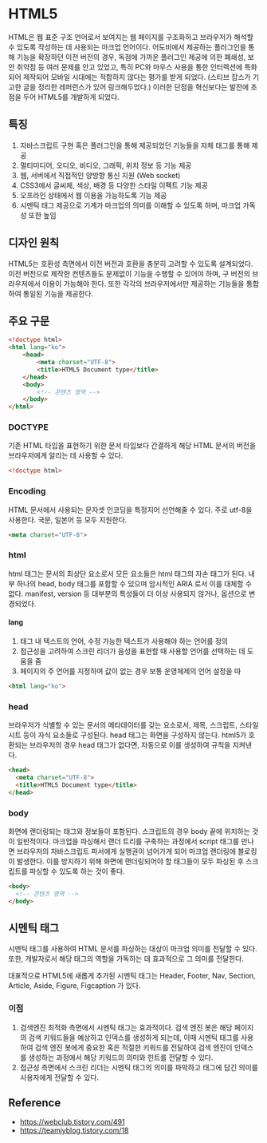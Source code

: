 # HTML5

HTML은 웹 표준 구조 언어로서 보여지는 웹 페이지를 구조화하고 브라우저가 해석할 수 있도록 
작성하는 데 사용되는 마크업 언어이다. 어도비에서 제공하는 플러그인을 통해 기능을 확장하던 
이전 버전의 경우, 독점에 가까운 플러그인 제공에 의한 폐쇄성, 보안 취약점 등 여러 문제를
안고 있었고, 특히 PC와 마우스 사용을 통한 인터렉션에 특화되어 제작되어 모바일 시대에는
적합하지 않다는 평가를 받게 되었다. (스티브 잡스가 기고한 글을 정리한 레퍼런스가 있어
링크해두었다.) 이러한 단점을 혁신보다는 발전에 초점을 두어 HTML5를 개발하게 되었다. 

## 특징

1. 자바스크립트 구현 혹은 플러그인을 통해 제공되었던 기능들을 자체 태그를 통해 제공
2. 멀티미디어, 오디오, 비디오, 그래픽, 위치 정보 등 기능 제공
3. 웹, 서버에서 직접적인 양방향 통신 지원 (Web socket)
4. CSS3에서 글씨체, 색상, 배경 등 다양한 스타일 이펙트 기능 제공
5. 오프라인 상태에서 웹 이용을 가능하도록 기능 제공
6. 시멘틱 태그 제공으로 기계가 마크업의 의미를 이해할 수 있도록 하며, 마크업 가독성 또한 높임

## 디자인 원칙

HTML5는 호환성 측면에서 이전 버전과 호환을 충분히 고려할 수 있도록 설계되었다.
이전 버전으로 제작한 컨텐츠들도 문제없이 기능을 수행할 수 있어야 하며, 구 버전의
브라우저에서 이용이 가능해야 한다. 또한 각각의 브라우저에서만 제공하는 기능들을
통합하여 통일된 기능을 제공한다.

## 주요 구문

```html
<!doctype html>
<html lang="ko">
    <head>
        <meta charset="UTF-8">
        <title>HTML5 Document type</title>
    </head>
    <body>
        <!-- 콘텐츠 영역 -->
    </body>
</html>
```

### DOCTYPE

기존 HTML 타입을 표현하기 위한 문서 타입보다 간결하게 해당 HTML 문서의
버전을 브라우저에게 알리는 데 사용할 수 있다.

```html
<!doctype html>
```

### Encoding

HTML 문서에서 사용되는 문자셋 인코딩을 특정지어 선언해줄 수 있다. 주로 utf-8을
사용한다. 국문, 일본어 등 모두 지원한다.

```html
<meta charset="UTF-8">
```

### html

html 태그는 문서의 최상단 요소로서 모든 요소들은 html 태그의 자손 태그가 된다.
내부 하나의 head, body 태그를 포함할 수 있으며 암시적인 ARIA 로서 이를 대체할 수
없다. manifest, version 등 대부분의 특성들이 더 이상 사용되지 않거나, 옵션으로 변경되었다.

#### lang

1. 태그 내 텍스트의 언어, 수정 가능한 텍스트가 사용해야 하는 언어를 정의
2. 접근성을 고려하여 스크린 리더가 음성을 표현할 때 사용할 언어를 선택하는 데 도움을 줌
3. 페이지의 주 언어를 지정하며 값이 없는 경우 보통 운영체제의 언어 설정을 따

```html
<html lang="ko">
```

### head

브라우저가 식별할 수 있는 문서의 메타데이터를 갖는 요소로서, 제목, 스크립트, 스타일 시트 등이
자식 요소들로 구성된다. head 태그는 화면을 구성하지 않는다. html5가 호환되는 브라우저의 경우
head 태그가 없다면, 자동으로 이를 생성하여 규칙을 지켜낸다.

```html
<head>
  <meta charset="UTF-8">
  <title>HTML5 Document type</title>
</head>
```

### body

화면에 랜더링되는 태그와 정보들이 포함된다. 스크립트의 경우 body 끝에 위치하는 것이
일반적이다. 마크업을 파싱해서 랜더 트리를 구축하는 과정에서 script 태그를 만나면
브라우저의 자바스크립트 파서에게 실행권이 넘어가게 되어 마크업 랜더링에 블로킹이 발생한다.
이를 방지하기 위해 화면에 랜더링되어야 할 태그들이 모두 파싱된 후 스크립트를 파싱할 수 있도록
하는 것이 좋다.

```html
<body>
  <!-- 콘텐츠 영역 -->
</body>
```

## 시멘틱 태그

시멘틱 태그를 사용하여 HTML 문서를 파싱하는 대상이 마크업 의미를 전달할 수 있다.
또한, 개발자로서 해당 태그의 역할을 가독하는 데 효과적으로 그 의미를 전달한다.

대표적으로 HTML5에 새롭게 추가된 시멘틱 태그는 Header, Footer, Nav, Section, 
Article, Aside, Figure, Figcaption 가 있다.

### 이점

1. 검색엔진 최적화 측면에서 시멘틱 태그는 효과적이다. 검색 엔진 봇은 해당 페이지의
검색 키워드들을 예상하고 인덱스를 생성하게 되는데, 이때 시멘틱 태그를 사용하여 검색
엔진 봇에게 중요한 혹은 적절한 키워드를 전달하여 검색 엔진이 인덱스를 생성하는 과정에서
해당 키워드의 의미와 힌트를 전달할 수 있다.
2. 접근성 측면에서 스크린 리더는 시멘틱 태그의 의미를 파악하고 태그에 담긴 의미를 
사용자에게 전달할 수 있다.

## Reference

- https://webclub.tistory.com/491
- https://teamjyblog.tistory.com/18
